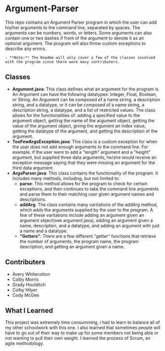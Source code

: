 # Argument-Parser
This repo contains an Argument Parser program in which the user can add his/her arguments to the command line, separated by spaces. The arguments can be numbers, words, or letters. Some arguments can also contain one or two dashes if front of the argument to denote it as an optional argument. The program will also throw custom exceptions to describe any errors.	
	
	- **Note:** The Readme will only cover a few of the classes involved with the program since there were many contributers.
## Classes
- **Argument.java**: This class defines what an argument for the program is. An Argument can have the following datatypes: Integer, Float, Boolean, or String. An Argument can be composed of a name string, a description string, and a datatype, or it can be composed of a name string, a description string, a datatype, and a list of restricted values. The class allows for the functionalities of: adding a specified value to the argument object, getting the name of the argument object, getting the value of the argument object, giving the argument an index value, getting the datatype of the argument, and getting the description of the argument.
- **TooFewArgsException.java**: This class is a custom exception for when the user does not add enough arguments to the command line. For example, if the user were to add a "length" argument and a "height" argument, but supplied three data arguments, he/she would receive an exception message saying that they were missing an argument for the third data argument. 
- **ArgsParser.java**: This class contains the functionality of the program. It includes many methods, including, but not limited to:
	- **parse**: This method allows for the program to check for certain exceptions, and then continues to take the command line arguments and parse them to their matching user given argument names and descriptions.
	- **addArg**: The class contains many varitations of the addArg method, which adds the arguments supplied by the user to the program. A few of these varitations include adding	an argument given an argument object(see argument.java), adding an argument given a name, description, and a datatype, and adding an argument with just a name and a datatype.
	- **"Getters"**: There are a few different "getter" functions that retrieve the number of arguments, the program name, the program description, and getting an argument given a name.
## Contributers
- Avery Whitecotton
- Colby Morris
- Grady Houlditch
- Colby Hilyer
- Cody McGee
## What I Learned
This project was extremely time consumming, i had to learn to balance all of my other schoolwork with this one. I also learned that sometimes people will have to go out of their way to make up for some members not being able or not wanting to pull their own weight. I learned the process of Scrum, an agile methodology.
	
